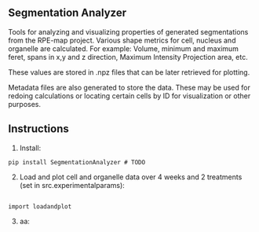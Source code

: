 ## Segmentation Analyzer

Tools for  analyzing and visualizing properties of generated segmentations from the RPE-map project. Various shape metrics for cell, nucleus and organelle are calculated. For example: Volume, minimum and maximum feret, spans in x,y and z direction, Maximum Intensity Projection area, etc.

These values are stored in .npz files that can be later retrieved for plotting.

Metadata files are also generated to store the data. These may be used for redoing calculations or locating certain cells by ID for visualization or other purposes. 


## Instructions

1. Install:
```
pip install SegmentationAnalyzer # TODO
```

2. Load and plot cell and organelle data over 4 weeks and 2 treatments (set in src.experimentalparams): 
```

import loadandplot
```

3. aa:
```

```